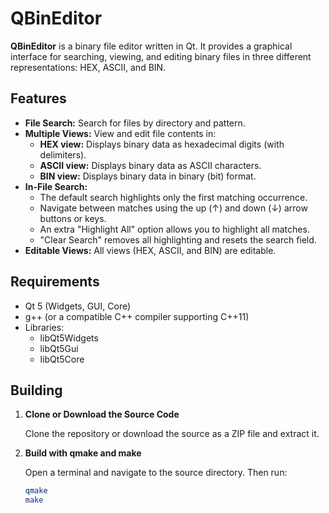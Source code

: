 # QBinEditor

**QBinEditor** is a binary file editor written in Qt. It provides a graphical interface for searching, viewing, and editing binary files in three different representations: HEX, ASCII, and BIN.

## Features

- **File Search:** Search for files by directory and pattern.
- **Multiple Views:** View and edit file contents in:
  - **HEX view:** Displays binary data as hexadecimal digits (with delimiters).
  - **ASCII view:** Displays binary data as ASCII characters.
  - **BIN view:** Displays binary data in binary (bit) format.
- **In-File Search:** 
  - The default search highlights only the first matching occurrence.
  - Navigate between matches using the up (↑) and down (↓) arrow buttons or keys.
  - An extra "Highlight All" option allows you to highlight all matches.
  - "Clear Search" removes all highlighting and resets the search field.
- **Editable Views:** All views (HEX, ASCII, and BIN) are editable.

## Requirements

- Qt 5 (Widgets, GUI, Core)
- g++ (or a compatible C++ compiler supporting C++11)
- Libraries:
  - libQt5Widgets
  - libQt5Gui
  - libQt5Core

## Building

1. **Clone or Download the Source Code**

   Clone the repository or download the source as a ZIP file and extract it.

2. **Build with qmake and make**

   Open a terminal and navigate to the source directory. Then run:

   ```bash
   qmake
   make

